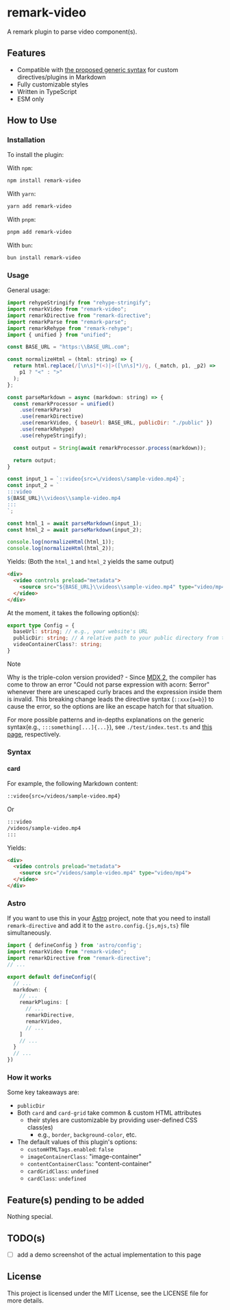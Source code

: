 # remark-video

A remark plugin to parse video component(s).

## Features

- Compatible with [the proposed generic syntax](https://talk.commonmark.org/t/generic-directives-plugins-syntax/444/1) for custom directives/plugins in Markdown
- Fully customizable styles
- Written in TypeScript
- ESM only

## How to Use

### Installation

To install the plugin:

With `npm`:

```bash
npm install remark-video
```

With `yarn`:

```bash
yarn add remark-video
```

With `pnpm`:

```bash
pnpm add remark-video
```

With `bun`:

```bash
bun install remark-video
```

### Usage

General usage:

```js
import rehypeStringify from "rehype-stringify";
import remarkVideo from "remark-video";
import remarkDirective from "remark-directive";
import remarkParse from "remark-parse";
import remarkRehype from "remark-rehype";
import { unified } from "unified";

const BASE_URL = "https:\\BASE_URL.com";

const normalizeHtml = (html: string) => {
  return html.replace(/[\n\s]*(<)|>([\n\s]*)/g, (_match, p1, _p2) =>
    p1 ? "<" : ">"
  );
};

const parseMarkdown = async (markdown: string) => {
  const remarkProcessor = unified()
    .use(remarkParse)
    .use(remarkDirective)
    .use(remarkVideo, { baseUrl: BASE_URL, publicDir: "./public" })
    .use(remarkRehype)
    .use(rehypeStringify);

  const output = String(await remarkProcessor.process(markdown));

  return output;
}

const input_1 = `::video{src=\/videos\/sample-video.mp4}`;
const input_2 = `
:::video
${BASE_URL}\\videos\\sample-video.mp4
:::
`;

const html_1 = await parseMarkdown(input_1);
const html_2 = await parseMarkdown(input_2);

console.log(normalizeHtml(html_1));
console.log(normalizeHtml(html_2));
```

Yields: (Both the `html_1` and `html_2` yields the same output)

```html
<div>
  <video controls preload="metadata">
    <source src="${BASE_URL}\\videos\\sample-video.mp4" type="video/mp4">
  </video>
</div>
```

At the moment, it takes the following option(s):

```ts
export type Config = {
  baseUrl: string; // e.g., your website's URL
  publicDir: string; // A relative path to your public directory from the current working directory
  videoContainerClass?: string;
}
```

> [!NOTE]
> Why is the triple-colon version provided?
> \- Since [MDX 2](https://mdxjs.com/blog/v2/), the compiler has come to throw an error "Could not parse expression with acorn: $error" whenever there are unescaped curly braces and the expression inside them is invalid. This breaking change leads the directive syntax (`::xxx{a=b}`) to cause the error, so the options are like an escape hatch for that situation.

For more possible patterns and in-depths explanations on the generic syntax(e.g., `:::something[...]{...}`), see `./test/index.test.ts` and [this page](https://talk.commonmark.org/t/generic-directives-plugins-syntax/444/1), respectively.

### Syntax

#### card

For example, the following Markdown content:

```markdown
::video{src=/videos/sample-video.mp4}
```

Or

```markdown
:::video
/videos/sample-video.mp4
:::
```

Yields:

```html
<div>
  <video controls preload="metadata">
    <source src="/videos/sample-video.mp4" type="video/mp4">
  </video>
</div>
```

### Astro

If you want to use this in your [Astro](https://astro.build/) project, note that you need to install `remark-directive` and add it to the `astro.config.{js,mjs,ts}` file simultaneously.

```ts title="astro.config.ts"
import { defineConfig } from 'astro/config';
import remarkVideo from "remark-video";
import remarkDirective from "remark-directive";
// ...

export default defineConfig({
  // ...
  markdown: {
    // ...
    remarkPlugins: [
      // ...
      remarkDirective,
      remarkVideo,
      // ...
    ]
    // ...
  }
  // ...
})
```

### How it works

Some key takeaways are:

- `publicDir`
- Both `card` and `card-grid` take common & custom HTML attributes
  - their styles are customizable by providing user-defined CSS class(es)
    - e.g., `border`, `background-color`, etc.
- The default values of this plugin's options:
  - `customHTMLTags.enabled`: `false`
  - `imageContainerClass`: "image-container"
  - `contentContainerClass`: "content-container"
  - `cardGridClass`: `undefined`
  - `cardClass`: `undefined`

## Feature(s) pending to be added

Nothing special.

## TODO(s)

- [ ] add a demo screenshot of the actual implementation to this page

## License

This project is licensed under the MIT License, see the LICENSE file for more details.
